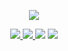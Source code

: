 <p align="center">

  <a href="https://github.com/dahuoyzs">
    <img src="https://github-readme-stats.vercel.app/api?username=dahuoyzs&show_icons=true&title_color=fff&icon_color=79ff97&text_color=9f9f9f&bg_color=151515" /></a>
  <p align="center">
    <a href="https://github.com/dahuoyzs/EasyChat">
      <img src="https://img.shields.io/badge/-EasyChat-green.svg" </a>
      <a href="https://github.com/dahuoyzs/CtrlCQ">
        <img src="https://img.shields.io/badge/-CtrlCQ-brightgreen.svg" </a>
        <a href="https://dahuoyzs.github.io/javapdf/">
          <img src="https://img.shields.io/badge/-javapdf-success.svg" /></a>
        <a href="https://github.com/dahuoyzs">
          <img src="https://komarev.com/ghpvc/?username=dahuoyzs&color=ff69b4&label=Views" /></a>
  </p>
</p>